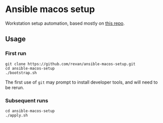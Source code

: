 # Ansible macos setup
Workstation setup automation, based mostly on [this repo](https://github.com/TalkingQuickly/ansible-osx-setup).

## Usage

### First run

```
git clone https://github.com/revan/ansible-macos-setup.git
cd ansible-macos-setup
./bootstrap.sh
```

The first use of `git` may prompt to install developer tools, and will need to be rerun.

### Subsequent runs

```
cd ansible-macos-setup
./apply.sh
```

